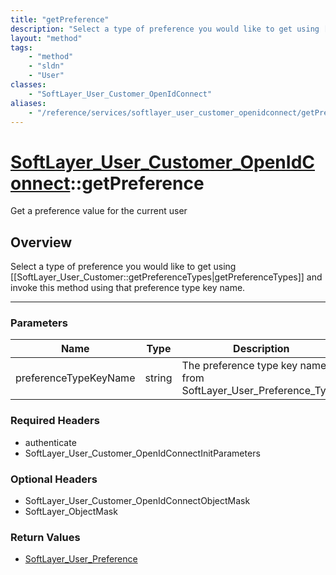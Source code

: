 ```yaml
---
title: "getPreference"
description: "Select a type of preference you would like to get using [[SoftLayer_User_Customer::getPreferenceTypes|getPreferenceTypes... "
layout: "method"
tags:
    - "method"
    - "sldn"
    - "User"
classes:
    - "SoftLayer_User_Customer_OpenIdConnect"
aliases:
    - "/reference/services/softlayer_user_customer_openidconnect/getPreference"
---
```

# [SoftLayer_User_Customer_OpenIdConnect](/reference/services/SoftLayer_User_Customer_OpenIdConnect)::getPreference

Get a preference value for the current user


## Overview 
Select a type of preference you would like to get using [[SoftLayer_User_Customer::getPreferenceTypes|getPreferenceTypes]] and invoke this method using that preference type key name. 

-----

### Parameters 
|Name | Type | Description |
| --- | --- | --- |
|preferenceTypeKeyName| string| The preference type key name from SoftLayer_User_Preference_Type.|


### Required Headers
* authenticate
* SoftLayer_User_Customer_OpenIdConnectInitParameters


### Optional Headers
* SoftLayer_User_Customer_OpenIdConnectObjectMask
* SoftLayer_ObjectMask

### Return Values
* <a href='/reference/datatypes/SoftLayer_User_Preference'>SoftLayer_User_Preference </a>




